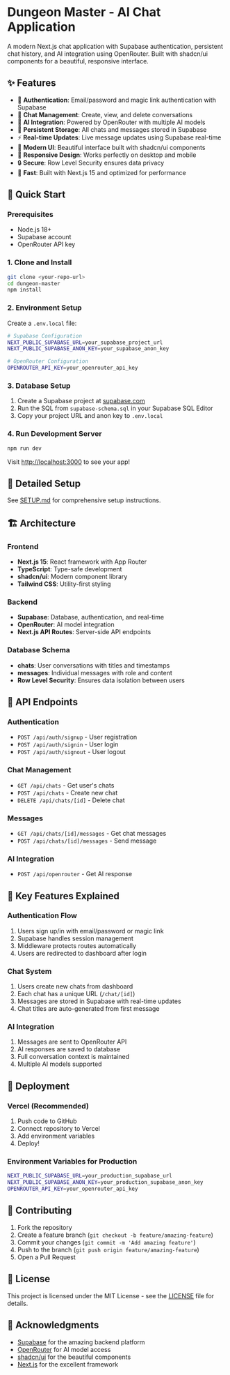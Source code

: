 # Dungeon Master - AI Chat Application

A modern Next.js chat application with Supabase authentication, persistent chat history, and AI integration using OpenRouter. Built with shadcn/ui components for a beautiful, responsive interface.

## ✨ Features

- 🔐 **Authentication**: Email/password and magic link authentication with Supabase
- 💬 **Chat Management**: Create, view, and delete conversations
- 🤖 **AI Integration**: Powered by OpenRouter with multiple AI models
- 💾 **Persistent Storage**: All chats and messages stored in Supabase
- ⚡ **Real-time Updates**: Live message updates using Supabase real-time
- 🎨 **Modern UI**: Beautiful interface built with shadcn/ui components
- 📱 **Responsive Design**: Works perfectly on desktop and mobile
- 🔒 **Secure**: Row Level Security ensures data privacy
- 🚀 **Fast**: Built with Next.js 15 and optimized for performance

## 🚀 Quick Start

### Prerequisites

- Node.js 18+
- Supabase account
- OpenRouter API key

### 1. Clone and Install

```bash
git clone <your-repo-url>
cd dungeon-master
npm install
```

### 2. Environment Setup

Create a `.env.local` file:

```bash
# Supabase Configuration
NEXT_PUBLIC_SUPABASE_URL=your_supabase_project_url
NEXT_PUBLIC_SUPABASE_ANON_KEY=your_supabase_anon_key

# OpenRouter Configuration
OPENROUTER_API_KEY=your_openrouter_api_key
```

### 3. Database Setup

1. Create a Supabase project at [supabase.com](https://supabase.com)
2. Run the SQL from `supabase-schema.sql` in your Supabase SQL Editor
3. Copy your project URL and anon key to `.env.local`

### 4. Run Development Server

```bash
npm run dev
```

Visit [http://localhost:3000](http://localhost:3000) to see your app!

## 📖 Detailed Setup

See [SETUP.md](./SETUP.md) for comprehensive setup instructions.

## 🏗️ Architecture

### Frontend
- **Next.js 15**: React framework with App Router
- **TypeScript**: Type-safe development
- **shadcn/ui**: Modern component library
- **Tailwind CSS**: Utility-first styling

### Backend
- **Supabase**: Database, authentication, and real-time
- **OpenRouter**: AI model integration
- **Next.js API Routes**: Server-side API endpoints

### Database Schema
- **chats**: User conversations with titles and timestamps
- **messages**: Individual messages with role and content
- **Row Level Security**: Ensures data isolation between users

## 🔧 API Endpoints

### Authentication
- `POST /api/auth/signup` - User registration
- `POST /api/auth/signin` - User login
- `POST /api/auth/signout` - User logout

### Chat Management
- `GET /api/chats` - Get user's chats
- `POST /api/chats` - Create new chat
- `DELETE /api/chats/[id]` - Delete chat

### Messages
- `GET /api/chats/[id]/messages` - Get chat messages
- `POST /api/chats/[id]/messages` - Send message

### AI Integration
- `POST /api/openrouter` - Get AI response

## 🎯 Key Features Explained

### Authentication Flow
1. Users sign up/in with email/password or magic link
2. Supabase handles session management
3. Middleware protects routes automatically
4. Users are redirected to dashboard after login

### Chat System
1. Users create new chats from dashboard
2. Each chat has a unique URL (`/chat/[id]`)
3. Messages are stored in Supabase with real-time updates
4. Chat titles are auto-generated from first message

### AI Integration
1. Messages are sent to OpenRouter API
2. AI responses are saved to database
3. Full conversation context is maintained
4. Multiple AI models supported

## 🚀 Deployment

### Vercel (Recommended)

1. Push code to GitHub
2. Connect repository to Vercel
3. Add environment variables
4. Deploy!

### Environment Variables for Production

```bash
NEXT_PUBLIC_SUPABASE_URL=your_production_supabase_url
NEXT_PUBLIC_SUPABASE_ANON_KEY=your_production_supabase_anon_key
OPENROUTER_API_KEY=your_openrouter_api_key
```

## 🤝 Contributing

1. Fork the repository
2. Create a feature branch (`git checkout -b feature/amazing-feature`)
3. Commit your changes (`git commit -m 'Add amazing feature'`)
4. Push to the branch (`git push origin feature/amazing-feature`)
5. Open a Pull Request

## 📝 License

This project is licensed under the MIT License - see the [LICENSE](LICENSE) file for details.

## 🙏 Acknowledgments

- [Supabase](https://supabase.com) for the amazing backend platform
- [OpenRouter](https://openrouter.ai) for AI model access
- [shadcn/ui](https://ui.shadcn.com) for the beautiful components
- [Next.js](https://nextjs.org) for the excellent framework

